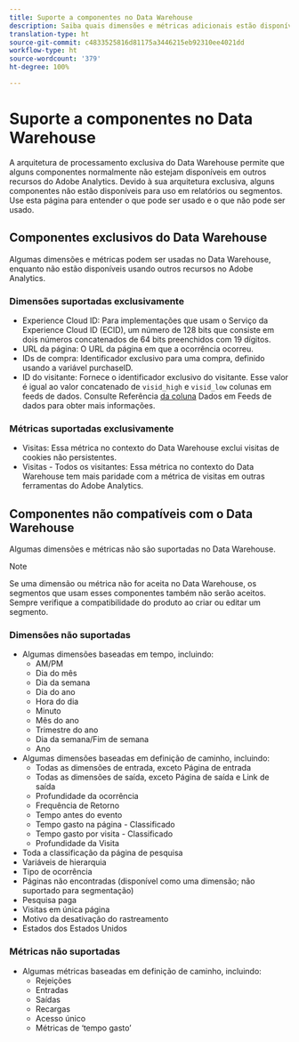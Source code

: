 ```yaml
---
title: Suporte a componentes no Data Warehouse
description: Saiba quais dimensões e métricas adicionais estão disponíveis no Data Warehouse e o que não é suportado.
translation-type: ht
source-git-commit: c4833525816d81175a3446215eb92310ee4021dd
workflow-type: ht
source-wordcount: '379'
ht-degree: 100%

---
```



# Suporte a componentes no Data Warehouse

A arquitetura de processamento exclusiva do Data Warehouse permite que alguns componentes normalmente não estejam disponíveis em outros recursos do Adobe Analytics. Devido à sua arquitetura exclusiva, alguns componentes não estão disponíveis para uso em relatórios ou segmentos. Use esta página para entender o que pode ser usado e o que não pode ser usado.

## Componentes exclusivos do Data Warehouse

Algumas dimensões e métricas podem ser usadas no Data Warehouse, enquanto não estão disponíveis usando outros recursos no Adobe Analytics.

### Dimensões suportadas exclusivamente

* Experience Cloud ID: Para implementações que usam o Serviço da Experience Cloud ID (ECID), um número de 128 bits que consiste em dois números concatenados de 64 bits preenchidos com 19 dígitos.
* URL da página: O URL da página em que a ocorrência ocorreu.
* IDs de compra: Identificador exclusivo para uma compra, definido usando a variável purchaseID.
* ID do visitante: Fornece o identificador exclusivo do visitante. Esse valor é igual ao valor concatenado de `visid_high` e `visid_low` colunas em feeds de dados. Consulte Referência [da coluna](../analytics-data-feed/c-df-contents/datafeeds-reference.md) Dados em Feeds de dados para obter mais informações.

### Métricas suportadas exclusivamente

* Visitas: Essa métrica no contexto do Data Warehouse exclui visitas de cookies não persistentes.
* Visitas - Todos os visitantes: Essa métrica no contexto do Data Warehouse tem mais paridade com a métrica de visitas em outras ferramentas do Adobe Analytics.

## Componentes não compatíveis com o Data Warehouse

Algumas dimensões e métricas não são suportadas no Data Warehouse.

>[!NOTE]
>
>Se uma dimensão ou métrica não for aceita no Data Warehouse, os segmentos que usam esses componentes também não serão aceitos. Sempre verifique a compatibilidade do produto ao criar ou editar um segmento.

### Dimensões não suportadas

* Algumas dimensões baseadas em tempo, incluindo:
   * AM/PM
   * Dia do mês
   * Dia da semana
   * Dia do ano
   * Hora do dia
   * Minuto
   * Mês do ano
   * Trimestre do ano
   * Dia da semana/Fim de semana
   * Ano
* Algumas dimensões baseadas em definição de caminho, incluindo:
   * Todas as dimensões de entrada, exceto Página de entrada
   * Todas as dimensões de saída, exceto Página de saída e Link de saída
   * Profundidade da ocorrência
   * Frequência de Retorno
   * Tempo antes do evento
   * Tempo gasto na página - Classificado
   * Tempo gasto por visita - Classificado
   * Profundidade da Visita
* Toda a classificação da página de pesquisa
* Variáveis de hierarquia
* Tipo de ocorrência
* Páginas não encontradas (disponível como uma dimensão; não suportado para segmentação)
* Pesquisa paga
* Visitas em única página
* Motivo da desativação do rastreamento
* Estados dos Estados Unidos

### Métricas não suportadas

* Algumas métricas baseadas em definição de caminho, incluindo:
   * Rejeições
   * Entradas
   * Saídas
   * Recargas
   * Acesso único
   * Métricas de ‘tempo gasto’
